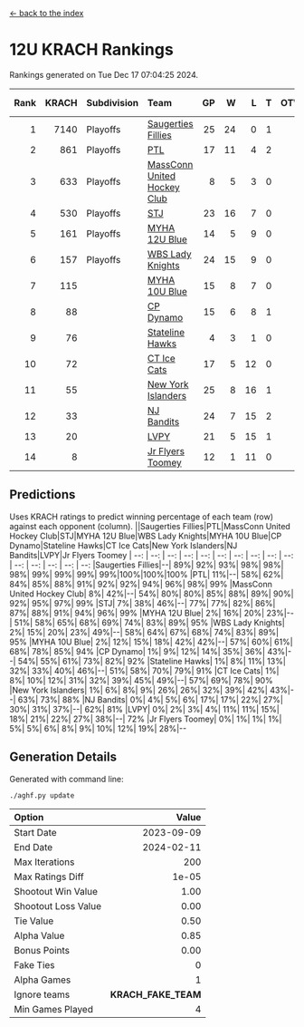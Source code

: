 [<- back to the index](readme.md)
# 12U KRACH Rankings
Rankings generated on Tue Dec 17 07:04:25 2024.

Rank|KRACH|Subdivision|Team|GP|W|L|T|OTW|OTL|SoS|Exp Wins|Win Diff
---:|---:|:---|:---|---:|---:|---:|---:|---:|---:|---:|---:|---:
1|7140|Playoffs|[Saugerties Fillies](https://gamesheetstats.com/seasons/3663/teams/140805/schedule)|25|24|0|1|0|0|192|25.3|-0.0
2|861|Playoffs|[PTL](https://gamesheetstats.com/seasons/3663/teams/140798/schedule)|17|11|4|2|0|1|1037|12.9|0.0
3|633|Playoffs|[MassConn United Hockey Club](https://gamesheetstats.com/seasons/3663/teams/140797/schedule)|8|5|3|0|1|0|1096|5.9|0.0
4|530|Playoffs|[STJ](https://gamesheetstats.com/seasons/3663/teams/140800/schedule)|23|16|7|0|1|0|827|16.9|0.0
5|161|Playoffs|[MYHA 12U Blue](https://gamesheetstats.com/seasons/3663/teams/140799/schedule)|14|5|9|0|0|1|881|5.9|0.0
6|157|Playoffs|[WBS Lady Knights](https://gamesheetstats.com/seasons/3663/teams/140808/schedule)|24|15|9|0|0|0|984|15.9|0.0
7|115||[MYHA 10U Blue](https://gamesheetstats.com/seasons/3663/teams/140806/schedule)|15|8|7|0|0|1|593|8.9|0.0
8|88||[CP Dynamo](https://gamesheetstats.com/seasons/3663/teams/140802/schedule)|15|6|8|1|0|2|1422|7.4|0.0
9|76||[Stateline Hawks](https://gamesheetstats.com/seasons/3663/teams/174606/schedule)|4|3|1|0|0|1|25|3.9|0.0
10|72||[CT Ice Cats](https://gamesheetstats.com/seasons/3663/teams/140801/schedule)|17|5|12|0|2|1|1026|5.9|0.0
11|55||[New York Islanders](https://gamesheetstats.com/seasons/3663/teams/140809/schedule)|25|8|16|1|2|0|1205|9.4|0.0
12|33||[NJ Bandits](https://gamesheetstats.com/seasons/3663/teams/140807/schedule)|24|7|15|2|1|1|1225|8.9|0.0
13|20||[LVPY](https://gamesheetstats.com/seasons/3663/teams/140804/schedule)|21|5|15|1|2|0|469|6.4|0.0
14|8||[Jr Flyers Toomey](https://gamesheetstats.com/seasons/3663/teams/140803/schedule)|12|1|11|0|0|1|149|1.9|0.0

## Predictions
Uses KRACH ratings to predict winning percentage of each team (row) against each opponent (column).
||Saugerties Fillies|PTL|MassConn United Hockey Club|STJ|MYHA 12U Blue|WBS Lady Knights|MYHA 10U Blue|CP Dynamo|Stateline Hawks|CT Ice Cats|New York Islanders|NJ Bandits|LVPY|Jr Flyers Toomey
| --: | --: | --: | --: | --: | --: | --: | --: | --: | --: | --: | --: | --: | --: | --: 
|Saugerties Fillies|--| 89%| 92%| 93%| 98%| 98%| 98%| 99%| 99%| 99%| 99%|100%|100%|100%
|PTL| 11%|--| 58%| 62%| 84%| 85%| 88%| 91%| 92%| 92%| 94%| 96%| 98%| 99%
|MassConn United Hockey Club|  8%| 42%|--| 54%| 80%| 80%| 85%| 88%| 89%| 90%| 92%| 95%| 97%| 99%
|STJ|  7%| 38%| 46%|--| 77%| 77%| 82%| 86%| 87%| 88%| 91%| 94%| 96%| 99%
|MYHA 12U Blue|  2%| 16%| 20%| 23%|--| 51%| 58%| 65%| 68%| 69%| 74%| 83%| 89%| 95%
|WBS Lady Knights|  2%| 15%| 20%| 23%| 49%|--| 58%| 64%| 67%| 68%| 74%| 83%| 89%| 95%
|MYHA 10U Blue|  2%| 12%| 15%| 18%| 42%| 42%|--| 57%| 60%| 61%| 68%| 78%| 85%| 94%
|CP Dynamo|  1%|  9%| 12%| 14%| 35%| 36%| 43%|--| 54%| 55%| 61%| 73%| 82%| 92%
|Stateline Hawks|  1%|  8%| 11%| 13%| 32%| 33%| 40%| 46%|--| 51%| 58%| 70%| 79%| 91%
|CT Ice Cats|  1%|  8%| 10%| 12%| 31%| 32%| 39%| 45%| 49%|--| 57%| 69%| 78%| 90%
|New York Islanders|  1%|  6%|  8%|  9%| 26%| 26%| 32%| 39%| 42%| 43%|--| 63%| 73%| 88%
|NJ Bandits|  0%|  4%|  5%|  6%| 17%| 17%| 22%| 27%| 30%| 31%| 37%|--| 62%| 81%
|LVPY|  0%|  2%|  3%|  4%| 11%| 11%| 15%| 18%| 21%| 22%| 27%| 38%|--| 72%
|Jr Flyers Toomey|  0%|  1%|  1%|  1%|  5%|  5%|  6%|  8%|  9%| 10%| 12%| 19%| 28%|--

## Generation Details

Generated with command line:
```
./aghf.py update
```

| Option | Value |
| :----- | ----: |
| Start Date | 2023-09-09 |
| End Date | 2024-02-11 |
| Max Iterations | 200 |
| Max Ratings Diff | 1e-05 |
| Shootout Win Value | 1.00 |
| Shootout Loss Value | 0.00 |
| Tie Value | 0.50 |
| Alpha Value | 0.85 |
| Bonus Points | 0.00 |
| Fake Ties | 0 |
| Alpha Games | 1 |
| Ignore teams | __KRACH_FAKE_TEAM__ |
| Min Games Played | 4 |


